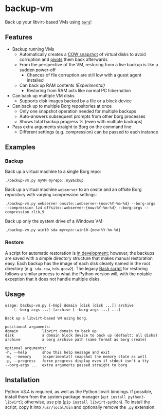 # backup-vm

Back up your libvirt-based VMs using [`borg`](https://github.com/borgbackup/borg)!

## Features

- Backup running VMs
    - Automatically creates a [COW snapshot](https://wiki.libvirt.org/page/Snapshots) of virtual disks to avoid corruption and [pivots](https://wiki.libvirt.org/page/Live-disk-backup-with-active-blockcommit) them back afterwards
    - From the perspective of the VM, restoring from a live backup is like a sudden power-off
        - Chances of file corruption are still low with a guest agent installed
    - Can back up RAM contents *(Experimental)*
        - Restoring from RAM acts like normal PC hibernation
- Can back up multiple VM disks
    - Supports disk images backed by a file or a block device
- Can back up to multiple Borg repositories at once
    - Only one snapshot operation needed for multiple backups
    - Auto-answers subsequent prompts from other borg processes
    - Shows total backup progress % (even with multiple backups)
- Pass extra arguments straight to Borg on the command line
    - Different settings (e.g. compression) can be passed to each instance

## Examples

### Backup
Back up a virtual machine to a single Borg repo:

    ./backup-vm.py myVM myrepo::myBackup

Back up a virtual machine `webserver` to an onsite and an offsite Borg repository with varying compression settings:

    ./backup-vm.py webserver onsite::webserver-{now:%Y-%m-%d} --borg-args --compression lz4 offsite::webserver-{now:%Y-%m-%d} --borg-args --compression zlib,9

Back up only the system drive of a Windows VM:

    ./backup-vm.py win10 sda myrepo::win10-{now:%Y-%m-%d}

### Restore

A script for automatic restoration is [in development](https://github.com/milkey-mouse/backup-vm/issues/1); however, the backups are saved with a simple directory structure that makes manual restoration easy. Each backup has the image of each disk cleanly named in the root directory (e.g. `sda.raw`, `hdb.qcow2`). The legacy [Bash script](https://github.com/milkey-mouse/backup-vm/blob/bash-script/restore-vm.sh) for restoring follows a similar process to what the Python version will, with the notable exception that it does not handle multiple disks.

## Usage

    usage: backup-vm.py [-hmp] domain [disk [disk ...]] archive
        [--borg-args ...] [archive [--borg-args ...] ...]

    Back up a libvirt-based VM using borg.

    positional arguments:
    domain           libvirt domain to back up
    disk             a domain block device to back up (default: all disks)
    archive          a borg archive path (same format as borg create)

    optional arguments:
    -h, --help       show this help message and exit
    -m, --memory     (experimental) snapshot the memory state as well
    -p, --progress   force progress display even if stdout isn't a tty
    --borg-args ...  extra arguments passed straight to borg

## Installation

Python ≥3.4 is required, as well as the Python libvirt bindings. If possible, install them from the system package manager (`apt install python3-libvirt`); otherwise, use pip (`pip install libvirt-python`). To install the script, copy it into `/usr/local/bin` and optionally remove the `.py` extension.